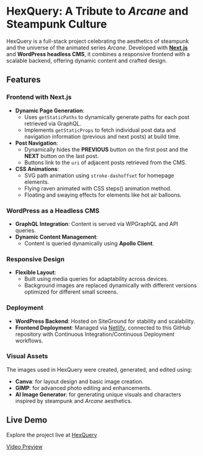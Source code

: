 # HexQuery: A Tribute to *Arcane* and Steampunk Culture

HexQuery is a full-stack project celebrating the aesthetics of steampunk and the universe of the animated series *Arcane*. Developed with [**Next.js**](https://nextjs.org/docs) and **WordPress headless CMS**, it combines a responsive frontend with a scalable backend, offering dynamic content and crafted design.

## Features

### Frontend with Next.js
- **Dynamic Page Generation**:
  - Uses `getStaticPaths` to dynamically generate paths for each post retrieved via GraphQL.
  - Implements `getStaticProps` to fetch individual post data and navigation information (previous and next posts) at build time.
- **Post Navigation**:
  - Dynamically hides the **PREVIOUS** button on the first post and the **NEXT** button on the last post.
  - Buttons link to the `uri` of adjacent posts retrieved from the CMS.
- **CSS Animations**:
  - SVG path animation using `stroke-dashoffset` for homepage elements.
  - Flying raven animated with CSS steps() animation method.
  - Floating and swaying effects for elements like hot air balloons.

### WordPress as a Headless CMS
- **GraphQL Integration**: Content is served via WPGraphQL and API queries.
- **Dynamic Content Management**:
  - Content is queried dynamically using **Apollo Client**.

### Responsive Design
- **Flexible Layout**:
  - Built using media queries for adaptability across devices.
  - Background images are replaced dynamically with different versions optimized for different small screens.

### Deployment
- **WordPress Backend**: Hosted on SiteGround for stability and scalability.
- **Frontend Deployment**: Managed via [Netlify](https://www.netlify.com/), connected to this GitHub repository with Continuous Integration/Continuous Deployment workflows.

### Visual Assets

The images used in HexQuery were created, generated, and edited using:
- **Canva**: for layout design and basic image creation.
- **GIMP**: for advanced photo editing and enhancements.
- **AI Image Generator**: for generating unique visuals and characters inspired by steampunk and *Arcane* aesthetics.

## Live Demo

Explore the project live at [HexQuery](https://hex-query.netlify.app/)

[Video Preview](https://valentinamota.me/video-preview.mp4)

